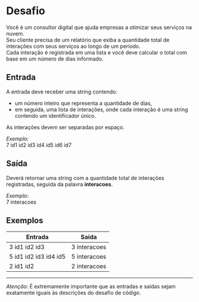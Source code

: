 # Desafio

Você é um consultor digital que ajuda empresas a otimizar seus serviços na nuvem.  
Seu cliente precisa de um relatório que exiba a quantidade total de interações com seus serviços ao longo de um período.  
Cada interação é registrada em uma lista e você deve calcular o total com base em um número de dias informado.

## Entrada

A entrada deve receber uma string contendo:

- um número inteiro que representa a quantidade de dias,
- em seguida, uma lista de interações, onde cada interação é uma string contendo um identificador único.

As interações devem ser separadas por espaço.

_Exemplo:_  
7 id1 id2 id3 id4 id5 id6 id7

## Saída

Deverá retornar uma string com a quantidade total de interações registradas, seguida da palavra **interacoes**.

_Exemplo:_  
7 interacoes

## Exemplos

| Entrada               | Saída        |
| --------------------- | ------------ |
| 3 id1 id2 id3         | 3 interacoes |
| 5 id1 id2 id3 id4 id5 | 5 interacoes |
| 2 id1 id2             | 2 interacoes |

---

_Atenção:_ É extremamente importante que as entradas e saídas sejam exatamente iguais às descrições do desafio de código.
